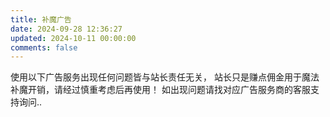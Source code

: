 ```yaml
---
title: 补魔广告
date: 2024-09-28 12:36:27
updated: 2024-10-11 00:00:00
comments: false
---
```


使用以下广告服务出现任何问题皆与站长责任无关，
站长只是赚点佣金用于魔法补魔开销，请经过慎重考虑后再使用！
如出现问题请找对应广告服务商的客服支持询问..
